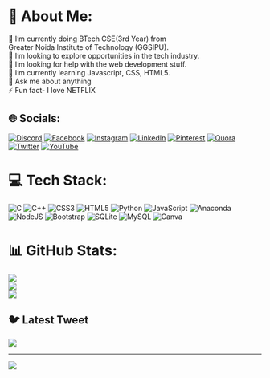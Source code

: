# 💫 About Me:
🔭 I’m currently doing BTech CSE(3rd Year) from <br>      Greater Noida Institute of Technology (GGSIPU).<br>👯 I’m looking to explore opportunities in the tech industry.<br>🤝 I’m looking for help with the web development stuff.<br>🌱 I’m currently learning Javascript, CSS, HTML5.<br>💬 Ask me about anything<br>⚡ Fun fact- I love NETFLIX


## 🌐 Socials:
[![Discord](https://img.shields.io/badge/Discord-%237289DA.svg?logo=discord&logoColor=white)](https://discord.gg/https://discord.com/channels/@me) [![Facebook](https://img.shields.io/badge/Facebook-%231877F2.svg?logo=Facebook&logoColor=white)](https://facebook.com/https://www.facebook.com/aaryaprakash175) [![Instagram](https://img.shields.io/badge/Instagram-%23E4405F.svg?logo=Instagram&logoColor=white)](https://instagram.com/https://instagram.com/aryaprakash175?igshid=NTA5ZTk1NTc=N) [![LinkedIn](https://img.shields.io/badge/LinkedIn-%230077B5.svg?logo=linkedin&logoColor=white)](https://linkedin.com/in/https://www.linkedin.com/in/arya-prakash-shrivastav-980b33242/) [![Pinterest](https://img.shields.io/badge/Pinterest-%23E60023.svg?logo=Pinterest&logoColor=white)](https://pinterest.com/https://pin.it/53FB80M) [![Quora](https://img.shields.io/badge/Quora-%23B92B27.svg?logo=Quora&logoColor=white)](https://quora.com/profile/https://www.quora.com/profile/Arya-Prakash-110) [![Twitter](https://img.shields.io/badge/Twitter-%231DA1F2.svg?logo=Twitter&logoColor=white)](https://twitter.com/https://twitter.com/AaryaPrakash03?s=08) [![YouTube](https://img.shields.io/badge/YouTube-%23FF0000.svg?logo=YouTube&logoColor=white)](https://youtube.com/@https://www.youtube.com/channel/UCnJlXDWzJ0_9J9_lHbnRy1g) 

# 💻 Tech Stack:
![C](https://img.shields.io/badge/c-%2300599C.svg?style=for-the-badge&logo=c&logoColor=white) ![C++](https://img.shields.io/badge/c++-%2300599C.svg?style=for-the-badge&logo=c%2B%2B&logoColor=white) ![CSS3](https://img.shields.io/badge/css3-%231572B6.svg?style=for-the-badge&logo=css3&logoColor=white) ![HTML5](https://img.shields.io/badge/html5-%23E34F26.svg?style=for-the-badge&logo=html5&logoColor=white) ![Python](https://img.shields.io/badge/python-3670A0?style=for-the-badge&logo=python&logoColor=ffdd54) ![JavaScript](https://img.shields.io/badge/javascript-%23323330.svg?style=for-the-badge&logo=javascript&logoColor=%23F7DF1E) ![Anaconda](https://img.shields.io/badge/Anaconda-%2344A833.svg?style=for-the-badge&logo=anaconda&logoColor=white) ![NodeJS](https://img.shields.io/badge/node.js-6DA55F?style=for-the-badge&logo=node.js&logoColor=white) ![Bootstrap](https://img.shields.io/badge/bootstrap-%23563D7C.svg?style=for-the-badge&logo=bootstrap&logoColor=white) ![SQLite](https://img.shields.io/badge/sqlite-%2307405e.svg?style=for-the-badge&logo=sqlite&logoColor=white) ![MySQL](https://img.shields.io/badge/mysql-%2300f.svg?style=for-the-badge&logo=mysql&logoColor=white) ![Canva](https://img.shields.io/badge/Canva-%2300C4CC.svg?style=for-the-badge&logo=Canva&logoColor=white)
# 📊 GitHub Stats:
![](https://github-readme-stats.vercel.app/api?username=AryaPrakash03&theme=dark&hide_border=false&include_all_commits=false&count_private=false)<br/>
![](https://github-readme-streak-stats.herokuapp.com/?user=AryaPrakash03&theme=dark&hide_border=false)<br/>
![](https://github-readme-stats.vercel.app/api/top-langs/?username=AryaPrakash03&theme=dark&hide_border=false&include_all_commits=false&count_private=false&layout=compact)

## 🐦 Latest Tweet
[![](https://gtce.itsvg.in/api?username=https://twitter.com/AaryaPrakash03?s=08)](https://github.com/VishwaGauravIn/github-twitter-card-embed)

---
[![](https://visitcount.itsvg.in/api?id=AryaPrakash03&icon=0&color=0)](https://visitcount.itsvg.in)

<!-- Proudly created with GPRM ( https://gprm.itsvg.in ) -->
